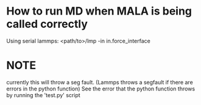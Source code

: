 # How to run MD when MALA is being called correctly

Using serial lammps:
<path/to>/lmp -in in.force_interface 

# NOTE

currently this will throw a seg fault. (Lammps throws a segfault if there are errors in the python function)
See the error that the python function throws by running the 'test.py' script

